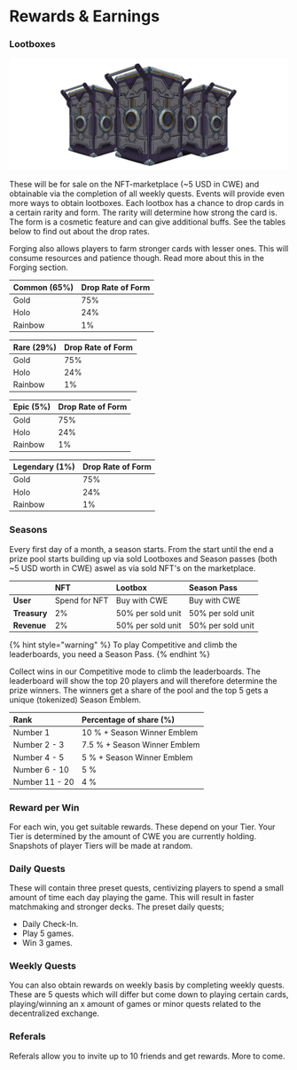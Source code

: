 # Rewards & Earnings

### Lootboxes

![](../../.gitbook/assets/lootboxjes.png)

These will be for sale on the NFT-marketplace \(~5 USD in CWE\) and obtainable via the completion of all weekly quests. Events will provide even more ways to obtain lootboxes. Each lootbox has a chance to drop cards in a certain rarity and form. The rarity will determine how strong the card is. The form is a cosmetic feature and can give additional buffs. See the tables below to find out about the drop rates.

Forging also allows players to farm stronger cards with lesser ones. This will consume resources and patience though. Read more about this in the Forging section.

| Common \(65%\) | Drop Rate of Form |
| :--- | :--- |
| Gold | 75% |
| Holo | 24% |
| Rainbow | 1% |

| Rare \(29%\)         | Drop Rate of Form |
| :--- | :--- |
| Gold | 75% |
| Holo | 24% |
| Rainbow | 1% |

| Epic \(5%\)            | Drop Rate of Form |
| :--- | :--- |
| Gold | 75% |
| Holo | 24% |
| Rainbow | 1% |

| Legendary \(1%\) | Drop Rate of Form |
| :--- | :--- |
| Gold | 75% |
| Holo | 24% |
| Rainbow | 1% |

### Seasons

Every first day of a month, a season starts. From the start until the end a prize pool starts building up via sold Lootboxes and Season passes \(both ~5 USD worth in CWE\) aswel as via sold NFT's on the marketplace.

|  | NFT | Lootbox | Season Pass |
| :--- | :--- | :--- | :--- |
| **User** | Spend for NFT | Buy with CWE | Buy with CWE |
| **Treasury** | 2% | 50% per sold unit | 50% per sold unit |
| **Revenue** | 2% | 50% per sold unit | 50% per sold unit |

{% hint style="warning" %}
To play Competitive and climb the leaderboards, you need a Season Pass.
{% endhint %}

Collect wins in our Competitive mode to climb the leaderboards. The leaderboard will show the top 20 players and will therefore determine the prize winners. The winners get a share of the pool and the top 5 gets a unique \(tokenized\) Season Emblem.

| Rank | Percentage of share \(%\) |
| :--- | :--- |
| Number 1 | 10 % + Season Winner Emblem |
| Number 2 - 3 | 7.5 % + Season Winner Emblem |
| Number 4 - 5 | 5 % + Season Winner Emblem |
| Number 6 - 10 | 5 % |
| Number 11 - 20 | 4 % |

### Reward per Win

For each win, you get suitable rewards. These depend on your Tier. Your Tier is determined by the amount of CWE you are currently holding. Snapshots of player Tiers will be made at random.

### Daily Quests

These will contain three preset quests, centivizing players to spend a small amount of time each day playing the game. This will result in faster matchmaking and stronger decks. The preset daily quests;

* Daily Check-In.
* Play 5 games.
* Win 3 games.

### Weekly Quests

You can also obtain rewards on weekly basis by completing weekly quests. These are 5 quests which will differ but come down to playing certain cards, playing/winning an x amount of games or minor quests related to the decentralized exchange.

### Referals

Referals allow you to invite up to 10 friends and get rewards. More to come.

